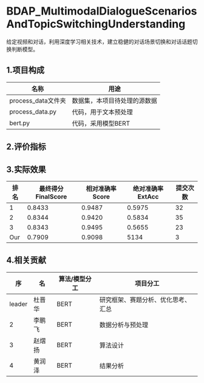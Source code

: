 # BDAP_MultimodalDialogueScenariosAndTopicSwitchingUnderstanding
给定视频和对话，利用深度学习相关技术，建立稳健的对话场景切换和对话话题切换判断模型。

## 1.项目构成

| 名称                   | 用途                                                         |
| ---------------------- | ------------------------------------------------------------ |
| process_data文件夹     | 数据集，本项目待处理的源数据                                 |
| process_data.py        | 代码，用于文本预处理                                         |
| bert.py                | 代码，采用模型BERT                                           |

## 2.评价指标

## 3.实际效果

| 排名 | 最终得分FinalScore | 相对准确率Score | 绝对准确率ExtAcc | 提交次数 |
| ---- | ------------------ | --------------- | ---------------- | -------- |
| 1    | 0.8433             | 0.9487          | 0.5975           | 32       |
| 2    | 0.8344             | 0.9420          | 0.5834           | 35       |
| 3    | 0.8343             | 0.9495          | 0.5655           | 23       |
| Our  | 0.7909             | 0.9098          | 5134             | 3        |

## 4.相关贡献

| 序     | 名   | 算法/模型分工             | 项目分工                           |
| ------ | ---- | ------------------------- | ---------------------------------- |
| leader | 杜晋华  | BERT | 研究框架、赛题分析、优化思考、汇总 |
| 2      | 李鹏飞  | BERT | 数据分析与预处理                   |
| 3      | 赵熠扬  | BERT | 算法设计                           |
| 4      | 黄润泽  | BERT | 结果分析                           |

